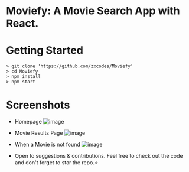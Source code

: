 # Moviefy: A Movie Search App with React.

 # Getting Started
 ```
> git clone 'https://github.com/zxcodes/Moviefy'
> cd Moviefy
> npm install
> npm start
```

# Screenshots
* Homepage
 ![image](https://user-images.githubusercontent.com/44538497/117832437-1a882a00-b293-11eb-81f1-30fd9bc713cd.png)

* Movie Results Page
![image](https://user-images.githubusercontent.com/44538497/117832612-41466080-b293-11eb-8987-43d948f5e2d5.png)

* When a Movie is not found
![image](https://user-images.githubusercontent.com/44538497/117832844-7783e000-b293-11eb-83c3-3616d16c76db.png)

* Open to suggestions & contributions. Feel free to check out the code and don't forget to star the repo.:star:

